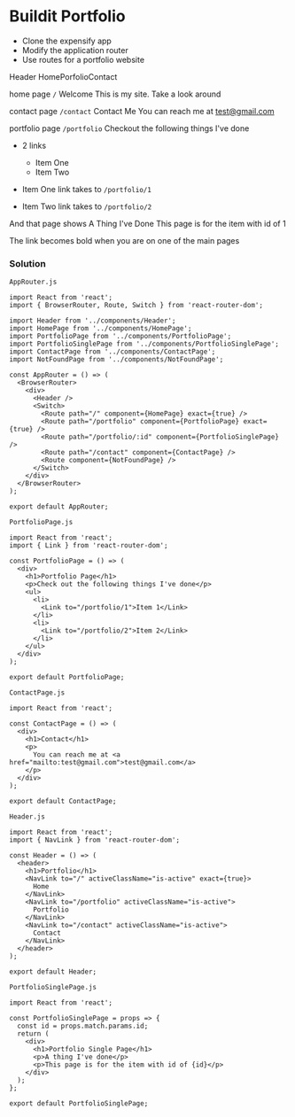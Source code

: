# Buildit Portfolio
* Clone the expensify app
* Modify the application router
* Use routes for a portfolio website

Header
HomePorfolioContact

home page `/`
Welcome
This is my site. Take a look around

contact page `/contact`
Contact Me
You can reach me at test@gmail.com

portfolio page `/portfolio`
Checkout the following things I've done
* 2 links
    - Item One
    - Item Two

* Item One link takes to `/portfolio/1`
* Item Two link takes to `/portfolio/2`

And that page shows
A Thing I've Done
This page is for the item with id of 1

The link becomes bold when you are on one of the main pages
### Solution
`AppRouter.js`

```
import React from 'react';
import { BrowserRouter, Route, Switch } from 'react-router-dom';

import Header from '../components/Header';
import HomePage from '../components/HomePage';
import PortfolioPage from '../components/PortfolioPage';
import PortfolioSinglePage from '../components/PortfolioSinglePage';
import ContactPage from '../components/ContactPage';
import NotFoundPage from '../components/NotFoundPage';

const AppRouter = () => (
  <BrowserRouter>
    <div>
      <Header />
      <Switch>
        <Route path="/" component={HomePage} exact={true} />
        <Route path="/portfolio" component={PortfolioPage} exact={true} />
        <Route path="/portfolio/:id" component={PortfolioSinglePage} />
        <Route path="/contact" component={ContactPage} />
        <Route component={NotFoundPage} />
      </Switch>
    </div>
  </BrowserRouter>
);

export default AppRouter;
```

`PortfolioPage.js`

```
import React from 'react';
import { Link } from 'react-router-dom';

const PortfolioPage = () => (
  <div>
    <h1>Portfolio Page</h1>
    <p>Check out the following things I've done</p>
    <ul>
      <li>
        <Link to="/portfolio/1">Item 1</Link>
      </li>
      <li>
        <Link to="/portfolio/2">Item 2</Link>
      </li>
    </ul>
  </div>
);

export default PortfolioPage;
```

`ContactPage.js`

```
import React from 'react';

const ContactPage = () => (
  <div>
    <h1>Contact</h1>
    <p>
      You can reach me at <a href="mailto:test@gmail.com">test@gmail.com</a>
    </p>
  </div>
);

export default ContactPage;
```

`Header.js`

```
import React from 'react';
import { NavLink } from 'react-router-dom';

const Header = () => (
  <header>
    <h1>Portfolio</h1>
    <NavLink to="/" activeClassName="is-active" exact={true}>
      Home
    </NavLink>
    <NavLink to="/portfolio" activeClassName="is-active">
      Portfolio
    </NavLink>
    <NavLink to="/contact" activeClassName="is-active">
      Contact
    </NavLink>
  </header>
);

export default Header;
```

`PortfolioSinglePage.js`

```
import React from 'react';

const PortfolioSinglePage = props => {
  const id = props.match.params.id;
  return (
    <div>
      <h1>Portfolio Single Page</h1>
      <p>A thing I've done</p>
      <p>This page is for the item with id of {id}</p>
    </div>
  );
};

export default PortfolioSinglePage;
```



